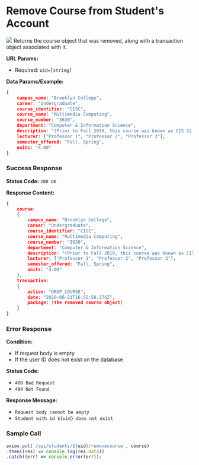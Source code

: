 # Remove Course from Student's Account
![](https://img.shields.io/badge/%2Fapi%2Fstudents%2F%3Auid%2Fremovecourse-PUT-orange?style=flat-square)
Returns the course object that was removed, along with a transaction object associated with it.

**URL Params:**
- Required: `uid=[string]`

**Data Params/Example:**
```json
{
    campus_name: "Brooklyn College",
    career: "Undergraduate",
    course_identifier: "CISC",
    course_name: "Multimedia Computing",
    course_number: "3630",
    department: "Computer & Information Science",
    description: "(Prior to Fall 2010, this course was known as CIS 52.nThe information below might still reflect the old course numbers. Bracketed numbers, if any, are the old course numbers. Learn more...)",
    lecturer: ["Professor 1", "Professor 2", "Professor 3"],
    semester_offered: "Fall, Spring",
    units: "4.00"
}
```

### Success Response
**Status Code:** `200 OK`

**Response Content:**
```json
{
    course:
    {
        campus_name: "Brooklyn College",
        career: "Undergraduate",
        course_identifier: "CISC",
        course_name: "Multimedia Computing",
        course_number: "3630",
        department: "Computer & Information Science",
        description: "(Prior to Fall 2010, this course was known as CIS 52.nThe information below might still reflect the old course numbers. Bracketed numbers, if any, are the old course numbers. Learn more...)",
        lecturer: ["Professor 1", "Professor 2", "Professor 3"],
        semester_offered: "Fall, Spring",
        units: "4.00"
    },
    transaction:
    {
        action: "DROP_COURSE",
        date: "2020-06-21T16:55:50.374Z",
        package: [the removed course object]
    }
}
```

### Error Response
**Condition:**
- If request body is empty
- If the user ID does not exist on the database

**Status Code:**
- `400 Bad Request`
- `404 Not Found`

**Response Message:**
- `Request body cannot be empty`
- `Student with id ${uid} does not exist`

### Sample Call
```js
axios.put(`/api/students/${uid}/removecourse`, course)
.then((res) => console.log(res.data))
.catch((err) => console.error(err));
```